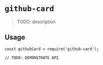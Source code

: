 # `github-card`

> TODO: description

## Usage

```
const githubCard = require('github-card');

// TODO: DEMONSTRATE API
```
